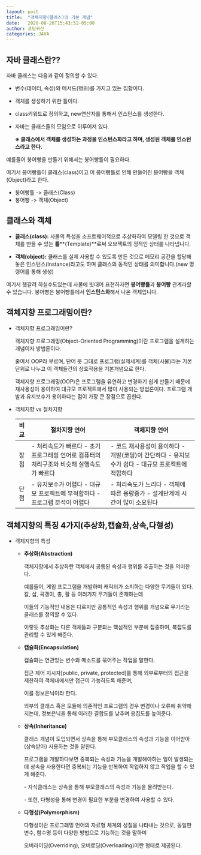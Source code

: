 ```yaml
---
layout: post
title:  "객체지향(클래스)의 기본 개념"
date:   2020-08-26T15:43:52-05:00
author: 코딩귀신
categories: JAVA
---
```


## 자바 클래스란??


자바 클래스는 다음과 같이 정의할 수 있다.

- 변수(데이터, 속성)와 메서드(행위)를 가지고 있는 집합이다.

- 객체를 생성하기 위한 틀이다.

- class키워드로 정의하고, new연산자를 통해서 인스턴스를 생성한다. 

- 자바는 클래스들의 모임으로 이루어져 있다.

  

  **※ 클래스에서 객체를 생성하는 과정을 인스턴스화라고 하며, 생성된 객체를 인스턴스라고 한다.**

 

예를들어 붕어빵을 만들기 위해서는 붕어빵틀이 필요하다.

여기서 붕어빵틀이 클래스(class)이고 이 붕어빵틀로 인해 만들어진 붕어빵을 객체(Object)라고 한다.

- 붕어빵틀 -> 클래스(Class)
- 붕어빵 -> 객체(Object)



## 클래스와 객체

-  **클래스(class):** 사물의 특성을 소프트웨어적으로 추상화하여 모델링 한 것으로 객체를 만들 수 있는  **틀****(Template)**로써 오브젝트의 정적인 상태를 나타냅니다. 

- **객체(object):** 클래스를 실제 사용할 수 있도록 만든 것으로 메모리 공간을 할당해 놓은 인스턴스(Instance)라고도 하며 클래스의 동적인 상태를 의미합니다.(new 명령어를 통해 생성)

여기서 헷갈려 하실수도있는데 사물에 빗대어 표현하자면 **붕어빵틀**과 **붕어빵** 관계라할 수 있습니다. 붕어빵은 붕어빵틀에서 **인스턴스화**해서 나온 객체입니다.



## 객체지향 프로그래밍이란?

- 객체지향 프로그래밍이란?

  객체지향 프로그래밍(Object-Oriented Programming)이란 프로그램을 설계하는 개념이자 방법론이다.

  줄여서 OOP라 부르며, 단어 뜻 그대로 프로그램(실제세계)를 객체(사물)라는 기본 단위로 나누고 이 객체들간의 상호작용을 기본개념으로 한다.

  

  객체지향 프로그래밍(OOP)은 프로그램을 유연하고 변경하기 쉽게 만들기 때문에 재사용성이 용이하여 대규모 프로젝트에서 많이 사용되는 방법론이다. 프로그램 개발과 유지보수가 용이하다는 점이 가장 큰 장점으로 꼽힌다.



- 객체지향 vs 절차지향

  | 비교 | 절차지향 언어                                                | 객체지향 언어                                                |
  | :--: | ------------------------------------------------------------ | ------------------------------------------------------------ |
  | 장점 | - 처리속도가 빠르다 - 초기 프로그래밍 언어로 컴퓨터의 처리구조와 비슷해 실행속도가 빠르다 | - 코드 재사용성이 용이하다 - 개발(코딩)이 간단하다 - 유지보수가 쉽다 - 대규모 프로젝트에 적합하다 |
  | 단점 | - 유지보수가 어렵다 - 대규모 프로젝트에 부적합하다 - 프로그램 분석이 어렵다 | - 처리속도가 느리다 - 객체에 따른 용량증가 - 설계단계에 시간이 많이 소요된다 |



## 객체지향의 특징 4가지(추상화,캡슐화,상속,다형성)

- 객체지향의 특성

  - **추상화(Abstraction)**

    객체지향에서 추상화란 객체에서 공통된 속성과 행위를 추출하는 것을 의미한다.

    

    예를들어, 게임 프로그램을 개발하며 캐릭터가 소지하는 다양한 무기들이 있다. 칼, 삽, 곡갱이, 총, 활 등 여러가지 무기들이 존재하는데

    이들의 기능적인 내용은 다르지만 공통적인 속성과 행위를 개념으로 무기라는 클래스를 정의할 수 있다.

    

    이렇듯 추상화는 다른 객체들과 구분되는 핵심적인 부분에 집중하여, 복잡도를 관리할 수 있게 해준다.

    

  - **캡슐화(Encapsulation)**

    캡슐화는 연관있는 변수와 메소드를 묶어주는 작업을 말한다.

    

    접근 제어 지시자[public, private, protected]를 통해 외부로부터의 접근을 제한하여 객체내에서만 접근이 가능하도록 해준며,

    이를 정보은닉이라 한다.

    

    외부의 클래스 혹은 모듈에 의존적인 프로그램의 경우 변경이나 오류에 취약해지는데, 정보은닉을 통해 이러한 결합도를 낮추며 응집도를 높여준다.

    

  - **상속(Inheritance)**

    클래스 개념이 도입되면서 상속을 통해 부모클래스의 속성과 기능을 이어받아(상속받아) 사용하는 것을 말한다.

    프로그램을 개발하다보면 중복되는 속성과 기능을 개발해야하는 일이 발생되는데 상속을 사용한다면 중복되는 기능을 반복하여 작업하지 않고 작업을 할 수 있게 해준다.

    

    \- 자식클래스는 상속을 통해 부모클래스의 속성과 기능을 물려받는다.

    

    \- 또한, 다형성을 통해 변경이 필요한 부분을 변경하여 사용할 수 있다.

    

  - **다형성(Polymorphism)**

    다형성이란 프로그래밍 언어의 자료형 체계의 성질을 나타내는 것으로, 동일한 변수, 함수명 등이 다양한 방법으로 기능하는 것을 말하며

    오버라이딩(Overriding), 오버로딩(Overloading)이란 형태로 제공된다.





